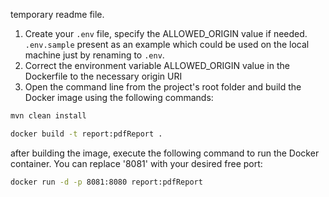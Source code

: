 temporary readme file.

1. Create your `.env` file, specify the ALLOWED_ORIGIN value if needed. `.env.sample` present as an example which could
   be used on the local machine just by renaming to `.env`.
2. Correct the environment variable ALLOWED_ORIGIN value in the Dockerfile to the necessary origin URI
3. Open the command line from the project's root folder and build the Docker image using the following commands:

```bash
mvn clean install
````

```bash 
docker build -t report:pdfReport . 
```

after building the image, execute the following command to run the Docker container. You can replace '8081' with your
desired free port:

```bash 
docker run -d -p 8081:8080 report:pdfReport 

```